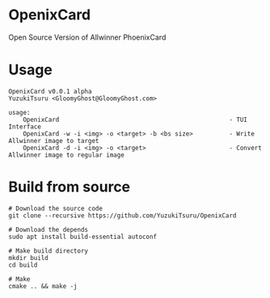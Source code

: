 # OpenixCard

Open Source Version of Allwinner PhoenixCard

# Usage

```
OpenixCard v0.0.1 alpha 
YuzukiTsuru <GloomyGhost@GloomyGhost.com>

usage:
    OpenixCard                                               - TUI Interface
    OpenixCard -w -i <img> -o <target> -b <bs size>          - Write Allwinner image to target
    OpenixCard -d -i <img> -o <target>                       - Convert Allwinner image to regular image
```

# Build from source
```
# Download the source code
git clone --recursive https://github.com/YuzukiTsuru/OpenixCard

# Download the depends
sudo apt install build-essential autoconf 

# Make build directory
mkdir build
cd build

# Make
cmake .. && make -j
```
